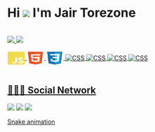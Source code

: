 
<h1 align="left">Hi <img src="https://raw.githubusercontent.com/kaueMarques/kaueMarques/master/hi.gif" width="30px"> I'm Jair Torezone</h1>  <br>



<div>
  <a href="https://github.com/JairTorezone">
  <img height="180em" src="https://github-readme-stats.vercel.app/api?username=JairTorezone&show_icons=true&theme=tokyonight&include_all_commits=true&count_private=true"/>
  <img height="180em" src="https://github-readme-stats.vercel.app/api/top-langs/?username=JairTorezone&layout=compact&langs_count=6&theme=tokyonight"/>
</div>

 <!--ICONES DAS LINGUAGEM-->
<div style="display: inline_block"><br>
  <img align="center" alt="Js" height="30" width="40" src="https://raw.githubusercontent.com/devicons/devicon/master/icons/javascript/javascript-plain.svg">
  <img align="center" alt="HTML" height="30" width="40" src="https://raw.githubusercontent.com/devicons/devicon/master/icons/html5/html5-original.svg">
  <img align="center" alt="CSS" height="30" width="40" src="https://raw.githubusercontent.com/devicons/devicon/master/icons/css3/css3-original.svg">
  <img align="center" alt="CSS" height="30" width="40" src="https://cdn.jsdelivr.net/gh/devicons/devicon/icons/typescript/typescript-original.svg" />
  <img align="center" alt="CSS" height="40" src="https://cdn.jsdelivr.net/gh/devicons/devicon/icons/react/react-original.svg" />

  <img align="center" alt="CSS" height="40" width="50" src="https://cdn.jsdelivr.net/gh/devicons/devicon/icons/java/java-original-wordmark.svg" />
  <img align="center" alt="CSS" height="60"  width="50" src="https://cdn.jsdelivr.net/gh/devicons/devicon/icons/spring/spring-original-wordmark.svg" />

  


</div>

 <br>
 
 ## 👨🏽‍🦲&nbsp;Social Network
 
<div> 
  <a href="https://instagram.com/JairTorezone" target="_blank"><img src="https://img.shields.io/badge/-Instagram-%23E4405F?style=for-the-badge&logo=instagram&logoColor=white" target="_blank"></a>
 <!--<a href="https://discord.gg/5DVhGKVf4h" target="_blank"><img src="https://img.shields.io/badge/Discord-7289DA?style=for-the-badge&logo=discord&logoColor=white" target="_blank"></a> -->
  <a href = "mailto:gemeos@JairTorezone.com"><img src="https://img.shields.io/badge/-Gmail-%23333?style=for-the-badge&logo=gmail&logoColor=white" target="_blank"></a>
  <a href="https://www.linkedin.com/in/jair-torezone/" target="_blank"><img src="https://img.shields.io/badge/-LinkedIn-%230077B5?style=for-the-badge&logo=linkedin&logoColor=white" target="_blank"></a> 
  

  <!-- CÓDIGO COBRINHA -->
 [Snake animation](https://github.com/JairTorezone/JairTorezone/blob/output/github-contribution-grid-snake.svg) 

</div>
